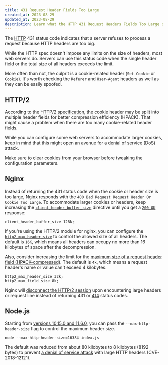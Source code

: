 ```yaml
---
title: 431 Request Header Fields Too Large
created_at: 2023-08-29
updated_at: 2023-08-29
description: Learn what the HTTP 431 Request Headers Fields Too Large status code means, when this error happens, and how to work around it in Nginx and Node.js.
---
```


The <abbr title="Hypertext Transfer Protocol">HTTP</abbr> 431 status code indicates that a server refuses to process a request because HTTP headers are too big.

While the HTTP spec doesn't impose any limits on the size of headers, most web servers do. Servers can use this status code when the single header field or the total size of all headers exceeds the limit.

More often than not, the culprit is a cookie-related header (`Set-Cookie` or `Cookie`). It's worth checking the `Referer` and `User-Agent` headers as well as they can be easily spoofed.

## HTTP/2

According to the <a href="https://httpwg.org/specs/rfc7540.html#CompressCookie" target="_blank" rel="noopener">HTTP/2 specification</a>, the cookie header may be split into multiple header fields for better compression efficiency (HPACK). That might cause a problem when there are too many cookie-related header fields.

While you can configure some web servers to accommodate larger cookies, keep in mind that this might open an avenue for a denial of service (DoS) attack.

Make sure to clear cookies from your browser before tweaking the configuration parameters.

## Nginx

Instead of returning the 431 status code when the cookie or header size is too large, Nginx responds with the `400 Bad Request Request Header Or Cookie Too Large`. To accommodate larger cookies or headers, keep increasing the <a href="https://nginx.org/en/docs/http/ngx_http_core_module.html#client_header_buffer_size" target="_blank" rel="noopener">`client_header_buffer_size`</a> directive until you get a [`200 OK`](200-ok.html) response:

    client_header_buffer_size 128k;

If you're using the HTTP/2 module for nginx, you can configure the <a href="https://nginx.org/en/docs/http/ngx_http_v2_module.html#http2_max_header_size" target="_blank" rel="noopener">`http2_max_header_size`</a> to control the allowed size of all headers. The default is `16K`, which means all headers can occupy no more than 16 kilobytes of space after the decompression.

Also, consider increasing the limit for the <a href="https://nginx.org/en/docs/http/ngx_http_v2_module.html#http2_max_field_size" target="_blank" rel="noopener">maximum size of a request header field (HPACK-compressed)</a>. The default is `4k`, which means a request header's name or value can't exceed 4 kilobytes.

    http2_max_header_size 32k;
    http2_max_field_size 8k;

Nginx will <a href="https://trac.nginx.org/nginx/ticket/1520" target="_blank" rel="noopener">disconnect the HTTP/2 session</a> upon encountering large headers or request line instead of returning 431 or [414](414-request-uri-too-long.html) status codes.

## Node.js

Starting from <a href="https://github.com/nodejs/node/pull/24811" target="_blank" rel="noopener">versions 10.15.0 and 11.6.0</a>, you can pass the `--max-http-header-size` flag to control the maximum header size.

    node --max-http-header-size=16384 index.js

The default was reduced from about 80 kilobytes to 8 kilobytes (8192 bytes) to prevent <a href="https://nodejs.org/en/blog/vulnerability/november-2018-security-releases/#denial-of-service-with-large-http-headers-cve-2018-12121" target="_blank" rel="noopener">a denial of service attack</a> with large HTTP headers (CVE-2018-12121).
